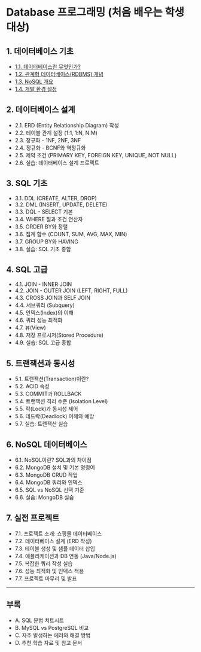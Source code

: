 # Database 프로그래밍 (처음 배우는 학생 대상)

## 1. 데이터베이스 기초
- [1.1. 데이터베이스란 무엇인가?](./01_데이터베이스_기초/1.1_데이터베이스란_무엇인가.md)
- [1.2. 관계형 데이터베이스(RDBMS) 개념](./01_데이터베이스_기초/1.2_관계형_데이터베이스_RDBMS_개념.md)
- [1.3. NoSQL 개요](./01_데이터베이스_기초/1.3_NoSQL_개요.md)
- [1.4. 개발 환경 설정](./01_데이터베이스_기초/1.4_개발_환경_설정.md)

## 2. 데이터베이스 설계
- 2.1. ERD (Entity Relationship Diagram) 작성
- 2.2. 테이블 관계 설정 (1:1, 1:N, N:M)
- 2.3. 정규화 - 1NF, 2NF, 3NF
- 2.4. 정규화 - BCNF와 역정규화
- 2.5. 제약 조건 (PRIMARY KEY, FOREIGN KEY, UNIQUE, NOT NULL)
- 2.6. 실습: 데이터베이스 설계 프로젝트

## 3. SQL 기초
- 3.1. DDL (CREATE, ALTER, DROP)
- 3.2. DML (INSERT, UPDATE, DELETE)
- 3.3. DQL - SELECT 기본
- 3.4. WHERE 절과 조건 연산자
- 3.5. ORDER BY와 정렬
- 3.6. 집계 함수 (COUNT, SUM, AVG, MAX, MIN)
- 3.7. GROUP BY와 HAVING
- 3.8. 실습: SQL 기초 종합

## 4. SQL 고급
- 4.1. JOIN - INNER JOIN
- 4.2. JOIN - OUTER JOIN (LEFT, RIGHT, FULL)
- 4.3. CROSS JOIN과 SELF JOIN
- 4.4. 서브쿼리 (Subquery)
- 4.5. 인덱스(Index)의 이해
- 4.6. 쿼리 성능 최적화
- 4.7. 뷰(View)
- 4.8. 저장 프로시저(Stored Procedure)
- 4.9. 실습: SQL 고급 종합

## 5. 트랜잭션과 동시성
- 5.1. 트랜잭션(Transaction)이란?
- 5.2. ACID 속성
- 5.3. COMMIT과 ROLLBACK
- 5.4. 트랜잭션 격리 수준 (Isolation Level)
- 5.5. 락(Lock)과 동시성 제어
- 5.6. 데드락(Deadlock) 이해와 예방
- 5.7. 실습: 트랜잭션 실습

## 6. NoSQL 데이터베이스
- 6.1. NoSQL이란? SQL과의 차이점
- 6.2. MongoDB 설치 및 기본 명령어
- 6.3. MongoDB CRUD 작업
- 6.4. MongoDB 쿼리와 인덱스
- 6.5. SQL vs NoSQL 선택 기준
- 6.6. 실습: MongoDB 실습

## 7. 실전 프로젝트
- 7.1. 프로젝트 소개: 쇼핑몰 데이터베이스
- 7.2. 데이터베이스 설계 (ERD 작성)
- 7.3. 테이블 생성 및 샘플 데이터 삽입
- 7.4. 애플리케이션과 DB 연동 (Java/Node.js)
- 7.5. 복잡한 쿼리 작성 실습
- 7.6. 성능 최적화 및 인덱스 적용
- 7.7. 프로젝트 마무리 및 발표

---

## 부록
- A. SQL 문법 치트시트
- B. MySQL vs PostgreSQL 비교
- C. 자주 발생하는 에러와 해결 방법
- D. 추천 학습 자료 및 참고 문서
